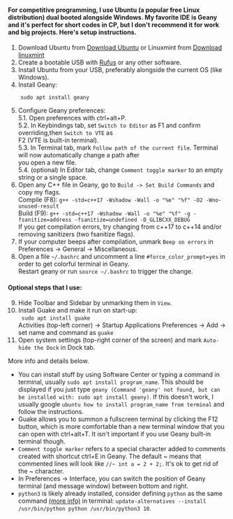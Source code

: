 #### For competitive programming, I use Ubuntu (a popular free Linux distribution) dual booted alongside Windows. My favorite IDE is Geany and it's perfect for short codes in CP, but I don't recommend it for work and big projects. Here's setup instructions.

1. Download Ubuntu from [Download Ubuntu](https://ubuntu.com/download) or Linuxmint from [Download linuxmint](https://linuxmint.com/download.php)
2. Create a bootable USB with [Rufus](https://rufus.ie) or any other software.
3. Install Ubuntu from your USB, preferably alongside the current OS (like Windows).
4. Install Geany:
```
    sudo apt install geany 
```
5. Configure Geany preferences:\
   5.1. Open preferences with ctrl+alt+P.\
   5.2. In Keybindings tab, set ```Switch to Editor``` as F1 and confirm overriding,then ```Switch to VTE``` as \
   F2 (VTE is built-in terminal).\
   5.3. In Terminal tab, mark ```Follow path of the current file```. Terminal will now automatically change a path after \
   you open a new file.\
   5.4. (optional) In Editor tab, change ```Comment toggle marker``` to an empty string or a single space.
6. Open any C++ file in Geany, go to ```Build -> Set Build Commands``` and copy my flags.\
   Compile (F8): ```g++ -std=c++17 -Wshadow -Wall -o "%e" "%f" -O2 -Wno-unused-result```\
   Build (F9): ```g++ -std=c++17 -Wshadow -Wall -o "%e" "%f" -g -fsanitize=address -fsanitize=undefined -D_GLIBCXX_DEBUG```\
   If you get compilation errors, try changing from c++17 to c++14 and/or removing sanitizers (two fsanitize flags).
7. If your computer beeps after compilation, unmark ```Beep on errors``` in Preferences -> General -> Miscellaneous.
8. Open a file ```~/.bashrc``` and uncomment a line ```#force_color_prompt=yes``` in order to get colorful terminal in Geany.\
Restart geany or run ```source ~/.bashrc``` to trigger the change.

#### Optional steps that I use:

9. Hide Toolbar and Sidebar by unmarking them in ```View```.
10. Install Guake and make it run on start-up:\
    ``` sudo apt install guake```\
     Activities (top-left corner) -> Startup Applications Preferences -> Add -> set name and command as ```guake```
11. Open system settings (top-right corner of the screen) and mark ```Auto-hide the Dock``` in Dock tab.

More info and details below.

* You can install stuff by using Software Center or typing a command in terminal, usually ```sudo apt install program_name```.
This should be displayed if you just type ```geany (Command 'geany' not found, but can be installed with: sudo apt install geany)```. If this doesn't work, I usually google ```ubuntu how to install program_name from terminal``` and follow the instructions.
* Guake allows you to summon a fullscreen terminal by clicking the F12 button, which is more comfortable than a new terminal window that you can open with ctrl+alt+T. It isn't important if you use Geany built-in terminal though.
* ```Comment toggle marker``` refers to a special character added to comments created with shortcut ctrl+E in Geany.
The default ~ means that commented lines will look like ```//~ int a = 2 + 2;```. It's ok to get rid of the ~ character.
* In Preferences -> Interface, you can switch the position of Geany terminal (and message window) between bottom and right.
 * ```python3``` is likely already installed, consider defining ```python``` as the same command [(more info)](https://stackoverflow.com/questions/41986507/unable-to-set-default-python-version-to-python3-in-ubuntu) in terminal:
 ``` update-alternatives --install /usr/bin/python python /usr/bin/python3 10 ```.
